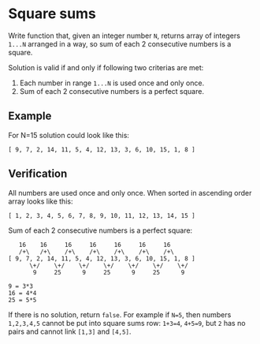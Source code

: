 # Square sums

Write function that, given an integer number ```N```, returns array of integers ```1...N``` arranged in a way, so sum of each 2 consecutive numbers is a square.

Solution is valid if and only if following two criterias are met:

1. Each number in range ```1...N``` is used once and only once.
2. Sum of each 2 consecutive numbers is a perfect square.

## Example

For N=15 solution could look like this:

```
[ 9, 7, 2, 14, 11, 5, 4, 12, 13, 3, 6, 10, 15, 1, 8 ]
```

## Verification

All numbers are used once and only once. When sorted in ascending order array looks like this:

```
[ 1, 2, 3, 4, 5, 6, 7, 8, 9, 10, 11, 12, 13, 14, 15 ]
```

Sum of each 2 consecutive numbers is a perfect square:

```
   16    16     16     16     16     16     16
   /+\   /+\    /+\    /+\    /+\    /+\    /+\
[ 9, 7, 2, 14, 11, 5, 4, 12, 13, 3, 6, 10, 15, 1, 8 ]
      \+/    \+/    \+/    \+/    \+/    \+/    \+/
       9     25      9     25      9     25      9

9 = 3*3
16 = 4*4
25 = 5*5
```

If there is no solution, return ```false```.
For example if ```N=5```, then numbers ```1,2,3,4,5``` cannot be put into square sums row: ```1+3=4```, ```4+5=9```, but ```2``` has no pairs and cannot link ```[1,3]``` and ```[4,5]```.
